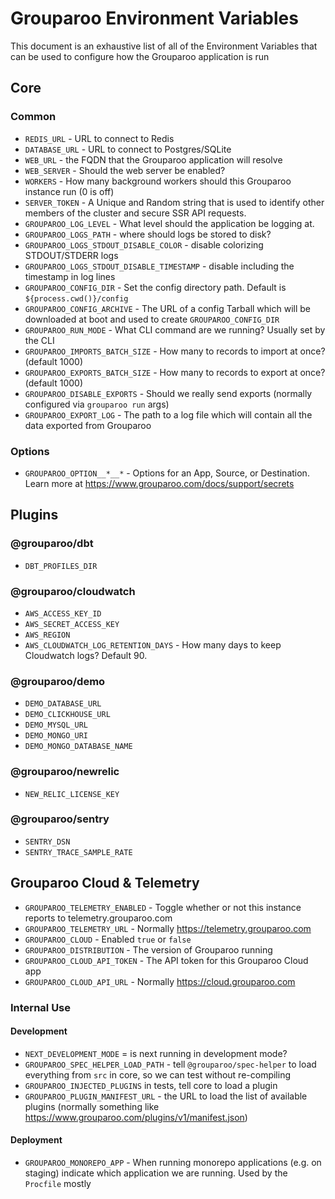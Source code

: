 # Grouparoo Environment Variables

This document is an exhaustive list of all of the Environment Variables that can be used to configure how the Grouparoo application is run

## Core

### Common

- `REDIS_URL` - URL to connect to Redis
- `DATABASE_URL` - URL to connect to Postgres/SQLite
- `WEB_URL` - the FQDN that the Grouparoo application will resolve
- `WEB_SERVER` - Should the web server be enabled?
- `WORKERS` - How many background workers should this Grouparoo instance run (0 is off)
- `SERVER_TOKEN` - A Unique and Random string that is used to identify other members of the cluster and secure SSR API requests.
- `GROUPAROO_LOG_LEVEL` - What level should the application be logging at.
- `GROUPAROO_LOGS_PATH` - where should logs be stored to disk?
- `GROUPAROO_LOGS_STDOUT_DISABLE_COLOR` - disable colorizing STDOUT/STDERR logs
- `GROUPAROO_LOGS_STDOUT_DISABLE_TIMESTAMP` - disable including the timestamp in log lines
- `GROUPAROO_CONFIG_DIR` - Set the config directory path. Default is `${process.cwd()}/config`
- `GROUPAROO_CONFIG_ARCHIVE` - The URL of a config Tarball which will be downloaded at boot and used to create `GROUPAROO_CONFIG_DIR`
- `GROUPAROO_RUN_MODE` - What CLI command are we running? Usually set by the CLI
- `GROUPAROO_IMPORTS_BATCH_SIZE` - How many to records to import at once? (default 1000)
- `GROUPAROO_EXPORTS_BATCH_SIZE` - How many to records to export at once? (default 1000)
- `GROUPAROO_DISABLE_EXPORTS` - Should we really send exports (normally configured via `grouparoo run` args)
- `GROUPAROO_EXPORT_LOG` - The path to a log file which will contain all the data exported from Grouparoo

### Options

- `GROUPAROO_OPTION__*__*` - Options for an App, Source, or Destination. Learn more at https://www.grouparoo.com/docs/support/secrets

## Plugins

### @grouparoo/dbt

- `DBT_PROFILES_DIR`

### @grouparoo/cloudwatch

- `AWS_ACCESS_KEY_ID`
- `AWS_SECRET_ACCESS_KEY`
- `AWS_REGION`
- `AWS_CLOUDWATCH_LOG_RETENTION_DAYS` - How many days to keep Cloudwatch logs? Default 90.

### @grouparoo/demo

- `DEMO_DATABASE_URL`
- `DEMO_CLICKHOUSE_URL`
- `DEMO_MYSQL_URL`
- `DEMO_MONGO_URI`
- `DEMO_MONGO_DATABASE_NAME`

### @grouparoo/newrelic

- `NEW_RELIC_LICENSE_KEY`

### @grouparoo/sentry

- `SENTRY_DSN`
- `SENTRY_TRACE_SAMPLE_RATE`

## Grouparoo Cloud & Telemetry

- `GROUPAROO_TELEMETRY_ENABLED` - Toggle whether or not this instance reports to telemetry.grouparoo.com
- `GROUPAROO_TELEMETRY_URL` - Normally https://telemetry.grouparoo.com
- `GROUPAROO_CLOUD` - Enabled `true` or `false`
- `GROUPAROO_DISTRIBUTION` - The version of Grouparoo running
- `GROUPAROO_CLOUD_API_TOKEN` - The API token for this Grouparoo Cloud app
- `GROUPAROO_CLOUD_API_URL` - Normally https://cloud.grouparoo.com

### Internal Use

#### Development

- `NEXT_DEVELOPMENT_MODE` = is next running in development mode?
- `GROUPAROO_SPEC_HELPER_LOAD_PATH` - tell `@grouparoo/spec-helper` to load everything from `src` in core, so we can test without re-compiling
- `GROUPAROO_INJECTED_PLUGINS` in tests, tell core to load a plugin
- `GROUPAROO_PLUGIN_MANIFEST_URL` - the URL to load the list of available plugins (normally something like https://www.grouparoo.com/plugins/v1/manifest.json)

#### Deployment

- `GROUPAROO_MONOREPO_APP` - When running monorepo applications (e.g. on staging) indicate which application we are running. Used by the `Procfile` mostly
